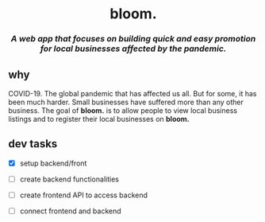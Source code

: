 <h1 align='center'><b>bloom.</b>

<h3 align='center'><em>A web app that focuses on building quick and easy promotion for local businesses affected by the pandemic.</em></h3>

##  why
COVID-19. The global pandemic that has affected us all. But for some, it has been much harder. Small businesses have suffered more than any other business. The goal of **bloom.** is to allow people to view local business listings and to register their local businesses on **bloom.** 

## dev tasks 
- [x] setup backend/front 
- [ ] create backend functionalities 
- [ ] create frontend API to access backend 
- [ ] connect frontend and backend 


